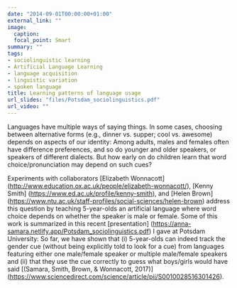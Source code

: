 ```yaml
---
date: "2014-09-01T00:00:00+01:00"
external_link: ""
image:
  caption:
  focal_point: Smart
summary: ""
tags:
- sociolinguistic learning
- Artificial Language Learning
- language acquisition
- linguistic variation
- spoken language
title: Learning patterns of language usage
url_slides: "files/Potsdam_sociolinguistics.pdf"
url_video: ""
---
```


Languages have multiple ways of saying things. In some cases, choosing between alternative forms (e.g., dinner vs. supper; cool vs. awesome) depends on aspects of our identity: Among adults, males and females often have difference preferences, and so do younger and older speakers, or speakers of different dialects. But how early on do children learn that word choice/pronunciation may depend on such cues?

Experiments with collaborators [Elizabeth Wonnacott] (http://www.education.ox.ac.uk/people/elizabeth-wonnacott/), [Kenny Smith] (https://www.ed.ac.uk/profile/kenny-smith), and [Helen Brown] (https://www.ntu.ac.uk/staff-profiles/social-sciences/helen-brown) address this question by teaching 5-year-olds an artificial language where word choice depends on whether the speaker is male or female. Some of this work is summarized in this recent [presentation] (https://anna-samara.netlify.app/Potsdam_sociolinguistics.pdf) I gave at Potsdam University: So far, we have shown that (i) 5-year-olds can indeed track the gender cue (without being explicitly told to look for a cue) from languages featuring either one male/female speaker or multiple male/female speakers and (ii) that they use the cue correctly to guess what boys/girls would have said [(Samara, Smith, Brown, & Wonnacott, 2017)] (https://www.sciencedirect.com/science/article/pii/S0010028516301426).
